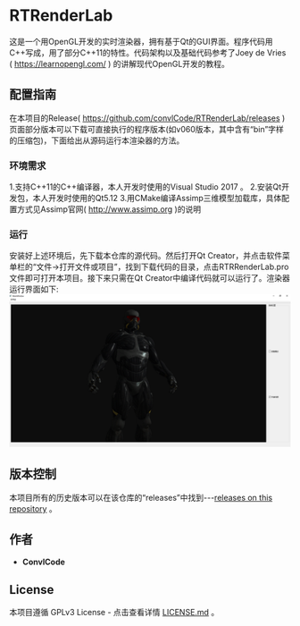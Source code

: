 # RTRenderLab

  这是一个用OpenGL开发的实时渲染器，拥有基于Qt的GUI界面。程序代码用C++写成，用了部分C++11的特性。代码架构以及基础代码参考了Joey de Vries ( https://learnopengl.com/ ) 的讲解现代OpenGL开发的教程。

## 配置指南

  在本项目的Release( https://github.com/convlCode/RTRenderLab/releases )页面部分版本可以下载可直接执行的程序版本(如v060版本，其中含有“bin”字样的压缩包)，下面给出从源码运行本渲染器的方法。

### 环境需求

  1.支持C++11的C++编译器，本人开发时使用的Visual Studio 2017 。 
  2.安装Qt开发包，本人开发时使用的Qt5.12 
  3.用CMake编译Assimp三维模型加载库，具体配置方式见Assimp官网( http://www.assimp.org )的说明

### 运行
  安装好上述环境后，先下载本仓库的源代码。然后打开Qt Creator，并点击软件菜单栏的“文件->打开文件或项目”，找到下载代码的目录，点击RTRRenderLab.pro文件即可打开本项目。接下来只需在Qt Creator中编译代码就可以运行了。渲染器运行界面如下:  
  ![程序界面](https://github.com/convlCode/RTRenderLab/blob/master/images/demo3.png "程序界面")

## 版本控制

本项目所有的历史版本可以在该仓库的“releases”中找到---[releases on this repository](https://github.com/convlCode/RTRenderLab/releases) 。

## 作者

* **ConvlCode**

## License

本项目遵循 GPLv3 License - 点击查看详情 [LICENSE.md](https://github.com/convlCode/RTRenderLab/blob/master/LICENSE) 。
